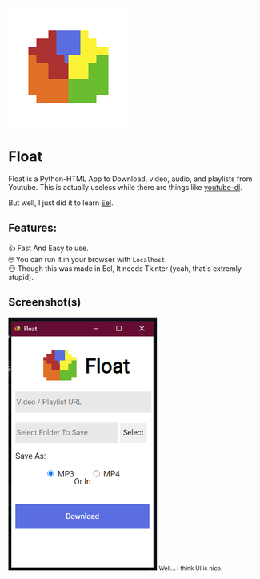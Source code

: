    <img src="https://raw.githubusercontent.com/PasteLuengas/Float/main/web/icon.png" alt="Float Icon">
  <h1>Float</h1>

Float is a Python-HTML App to Download, video, audio, and playlists from Youtube. This is actually useless while there are things like <a href="https://github.com/ytdl-org/youtube-dl">youtube-dl</a>.

But well, I just did it to learn <a href="https://github.com/python-eel/Eel">Eel</a>.

<h2>Features:</h2>
👍 Fast And Easy to use. <br>
🤓 You can run it in your browser with <code>Localhost</code>. <br>
😶 Though this was made in Eel, It needs Tkinter (yeah, that's extremly stupid). <br>

<h2>Screenshot(s)</h2>
<img src="https://raw.githubusercontent.com/PasteLuengas/Float/main/screenshot.PNG" alt="cute">
<small>Well... I think UI is nice.</small>

